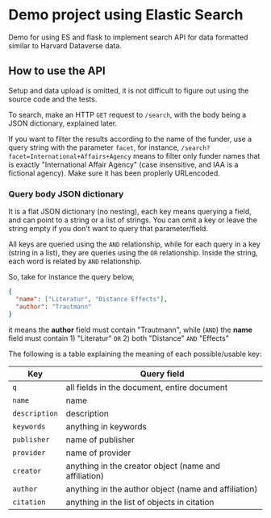 # Demo project using Elastic Search

Demo for using ES and flask to implement search API for data formatted similar to Harvard Dataverse data.


## How to use the API
Setup and data upload is omitted, it is not difficult to figure out using the source code and the tests.

To search, make an HTTP `GET` request to `/search`, with the body being a JSON dictionary, explained later.

If you want to filter the results according to the name of the funder, 
use a query string with the parameter `facet`, for instance, 
`/search?facet=International+Affairs+Agency` means to filter only funder names 
that is exactly "International Affair Agency" (case insensitive, and IAA is a fictional agency).
Make sure it has been proplerly URLencoded.

### Query body JSON dictionary
It is a flat JSON dictionary (no nesting), each key means querying a field, 
and can point to a string or a list of strings. 
You can omit a key or leave the string empty if you don't want to query that parameter/field.

All keys are queried using the `AND` relationship, while for each query in a key (string in a list), 
they are queries using the `OR` relationship. Inside the string, each word is related by `AND` relationship.

So, take for instance the query below, 
```json
{
  "name": ["Literatur", "Distance Effects"],
  "author": "Trautmann"
}
```
it means the **author** field must contain "Trautmann",
 while (`AND`) the **name** field must contain 1) "Literatur" `OR` 2) both "Distance" `AND` "Effects"

The following is a table explaining the meaning of each possible/usable key:

| Key          | Query field                                           |
| ------------ | ----------------------------------------------------- |
| `q`          | all fields in the document, entire document           |
| `name`       | name                                                  |
| `description`| description                                           |
| `keywords`   | anything in keywords                                  |
| `publisher`  | name of publisher                                     |
| `provider`   | name of provider                                      |
| `creator`    | anything in the creator object (name and affiliation) |
| `author`     | anything in the author object (name and affiliation)  |
| `citation`   | anything in the list of objects in citation           |